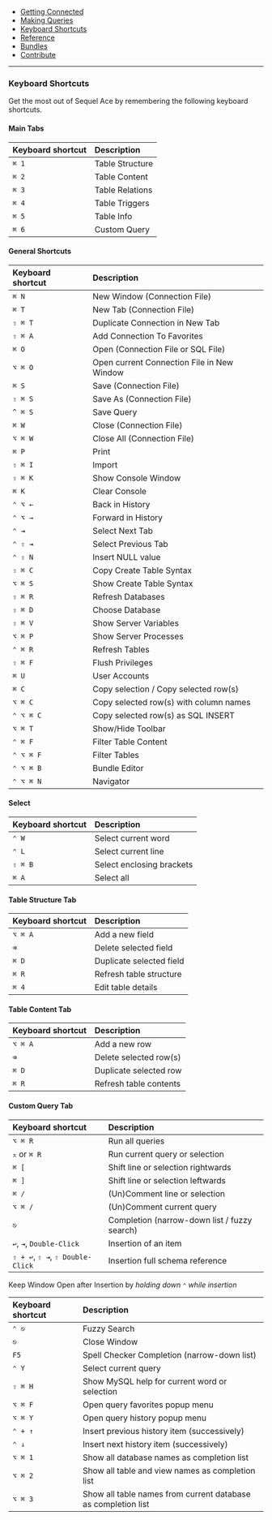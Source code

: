 -   [Getting Connected](get-started/)
-   [Making Queries](queries.html)
-   [Keyboard Shortcuts](shortcuts.html)
-   [Reference](ref/)
-   [Bundles](bundles/)
-   [Contribute](contribute/)

<hr>

### Keyboard Shortcuts

Get the most out of Sequel Ace by remembering the following keyboard shortcuts.

#### Main Tabs

| Keyboard shortcut | Description     |
| :---------------- | :-------------- |
| `⌘ 1`             | Table Structure |
| `⌘ 2`             | Table Content   |
| `⌘ 3`             | Table Relations |
| `⌘ 4`             | Table Triggers  |
| `⌘ 5`             | Table Info      |
| `⌘ 6`             | Custom Query    |


#### General Shortcuts

| Keyboard shortcut | Description                                |
| :---------------- | :----------------------------------------- |
| `⌘ N`             | New Window (Connection File)               |
| `⌘ T`             | New Tab (Connection File)                  |
| `⇧ ⌘ T`           | Duplicate Connection in New Tab            |
| `⇧ ⌘ A`           | Add Connection To Favorites                |
| `⌘ O`             | Open (Connection File or SQL File)         |
| `⌥ ⌘ O`           | Open current Connection File in New Window |
| `⌘ S`             | Save (Connection File)                     |
| `⇧ ⌘ S`           | Save As (Connection File)                  |
| `^ ⌘ S`           | Save Query                                 |
| `⌘ W`             | Close (Connection File)                    |
| `⌥ ⌘ W`           | Close All (Connection File)                |
| `⌘ P`             | Print                                      |
| `⇧ ⌘ I`           | Import                                     |
| `⇧ ⌘ K`           | Show Console Window                        |
| `⌘ K`             | Clear Console                              |
| `⌃ ⌥ ←`           | Back in History                            |
| `⌃ ⌥ →`           | Forward in History                         |
| `⌃ ⇥`             | Select Next Tab                            |
| `⌃ ⇧ ⇥`           | Select Previous Tab                        |
| `⌃ ⇧ N`           | Insert NULL value                          |
| `⇧ ⌘ C`           | Copy Create Table Syntax                   |
| `⌥ ⌘ S`           | Show Create Table Syntax                   |
| `⇧ ⌘ R`           | Refresh Databases                          |
| `⇧ ⌘ D`           | Choose Database                            |
| `⇧ ⌘ V`           | Show Server Variables                      |
| `⌥ ⌘ P`           | Show Server Processes                      |
| `⌃ ⌘ R`           | Refresh Tables                             |
| `⇧ ⌘ F`           | Flush Privileges                           |
| `⌘ U`             | User Accounts                              |
| `⌘ C`             | Copy selection / Copy selected row(s)      |
| `⌥ ⌘ C`           | Copy selected row(s) with column names     |
| `⌃ ⌥ ⌘ C`         | Copy selected row(s) as SQL INSERT         |
| `⌥ ⌘ T`           | Show/Hide Toolbar                          |
| `⌃ ⌘ F`           | Filter Table Content                       |
| `⌃ ⌥ ⌘ F`         | Filter Tables                              |
| `⌃ ⌥ ⌘ B`         | Bundle Editor                              |
| `⌃ ⌥ ⌘ N`         | Navigator                                  |

#### Select

| Keyboard shortcut | Description               |
| :---------------- | :------------------------ |
| `⌃ W`             | Select current word       |
| `⌃ L`             | Select current line       |
| `⇧ ⌘ B`           | Select enclosing brackets |
| `⌘ A`             | Select all                |

#### Table Structure Tab

| Keyboard shortcut | Description              |
| :---------------- | :----------------------- |
| `⌥ ⌘ A`           | Add a new field          |
| `⌫`               | Delete selected field    |
| `⌘ D`             | Duplicate selected field |
| `⌘ R`             | Refresh table structure  |
| `⌘ 4`             | Edit table details       |

#### Table Content Tab

| Keyboard shortcut | Description            |
| :---------------- | :--------------------- |
| `⌥ ⌘ A`           | Add a new row          |
| `⌫`               | Delete selected row(s) |
| `⌘ D`             | Duplicate selected row |
| `⌘ R`             | Refresh table contents |

#### Custom Query Tab

| Keyboard shortcut                | Description                                  |
| :------------------------------- | :------------------------------------------- |
| `⌥ ⌘ R`                          | Run all queries                              |
| `⌅` or `⌘ R`                     | Run current query or selection               |
| `⌘ [`                            | Shift line or selection rightwards           |
| `⌘ ]`                            | Shift line or selection leftwards            |
| `⌘ /`                            | (Un)Comment line or selection                |
| `⌥ ⌘ /`                          | (Un)Comment current query                    |
| `⎋`                              | Completion (narrow-down list / fuzzy search) |
| `↩`, `⇥`, `Double-Click`         | Insertion of an item                         |
| `⇧ + ↩`, `⇧ ⇥`, `⇧ Double-Click` | Insertion full schema reference              |

Keep Window Open after Insertion by _holding down `⌃` while insertion_

| Keyboard shortcut | Description                                                   |
| :---------------- | :------------------------------------------------------------ |
| `⌃ ⎋`             | Fuzzy Search                                                  |
| `⎋`               | Close Window                                                  |
| `F5`              | Spell Checker Completion (narrow-down list)                   |
| `⌃ Y`             | Select current query                                          |
| `⇧ ⌘ H`           | Show MySQL help for current word or selection                 |
| `⌥ ⌘ F`           | Open query favorites popup menu                               |
| `⌥ ⌘ Y`           | Open query history popup menu                                 |
| `⌃ + ↑`           | Insert previous history item (successively)                   |
| `⌃ ↓`             | Insert next history item (successively)                       |
| `⌥ ⌘ 1`           | Show all database names as completion list                    |
| `⌥ ⌘ 2`           | Show all table and view names as completion list              |
| `⌥ ⌘ 3`           | Show all table names from current database as completion list |
